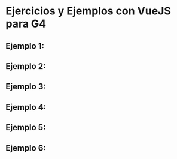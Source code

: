 # Ejercicios y Ejemplos con VueJS para G4

## Ejemplo 1: 
## Ejemplo 2: 
## Ejemplo 3: 
## Ejemplo 4: 
## Ejemplo 5: 
## Ejemplo 6: 